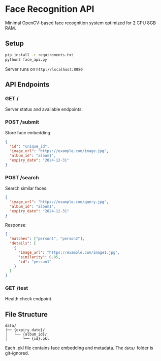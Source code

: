 # Face Recognition API

Minimal OpenCV-based face recognition system optimized for 2 CPU 8GB RAM.

## Setup

```bash
pip install -r requirements.txt
python3 face_api.py
```

Server runs on `http://localhost:8080`

## API Endpoints

### GET /
Server status and available endpoints.

### POST /submit
Store face embedding:
```json
{
  "id": "unique_id",
  "image_url": "https://example.com/image.jpg",
  "album_id": "album1",
  "expiry_date": "2024-12-31"
}
```

### POST /search
Search similar faces:
```json
{
  "image_url": "https://example.com/query.jpg",
  "album_id": "album1",
  "expiry_date": "2024-12-31"
}
```

Response:
```json
{
  "matches": ["person1", "person2"],
  "details": [
    {
      "image_url": "https://example.com/image1.jpg",
      "similarity": 0.85,
      "id": "person1"
    }
  ]
}
```

### GET /test
Health check endpoint.

## File Structure
```
data/
├── {expiry_date}/
│   └── {album_id}/
│       └── {id}.pkl
```

Each .pkl file contains face embedding and metadata. The `data/` folder is git-ignored.